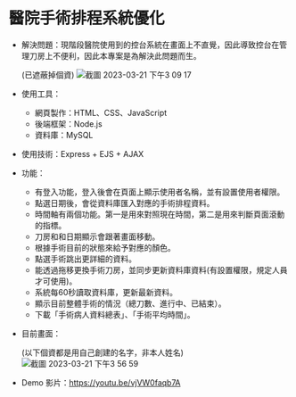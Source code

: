 # 醫院手術排程系統優化 
* 解決問題：現階段醫院使用到的控台系統在畫面上不直覺，因此導致控台在管理刀房上不便利，因此本專案是為解決此問題而生。
 
   (已遮蔽掉個資)
   ![截圖 2023-03-21 下午3 09 17](https://user-images.githubusercontent.com/75659334/226545969-68353e72-4c66-4102-90eb-75ae82375cef.png)
 

* 使用工具：
  * 網頁製作：HTML、CSS、JavaScript
  * 後端框架：Node.js
  * 資料庫：MySQL
  
* 使用技術：Express + EJS + AJAX

* 功能：
  * 有登入功能，登入後會在頁面上顯示使用者名稱，並有設置使用者權限。
  * 點選日期後，會從資料庫匯入對應的手術排程資料。
  * 時間軸有兩個功能。第一是用來對照現在時間，第二是用來判斷頁面滾動的指標。
  * 刀房和和日期顯示會跟著畫面移動。
  * 根據手術目前的狀態來給予對應的顏色。
  * 點選手術跳出更詳細的資料。
  * 能透過拖移更換手術刀房，並同步更新資料庫資料(有設置權限，規定人員才可使用)。
  * 系統每60秒讀取資料庫，更新最新資料。
  * 顯示目前整體手術的情況（總刀數、進行中、已結束）。
  * 下載「手術病人資料總表」、「手術平均時間」。
  
* 目前畫面：

    (以下個資都是用自己創建的名字，非本人姓名)
    ![截圖 2023-03-21 下午3 56 59](https://user-images.githubusercontent.com/75659334/226546723-f8a7fb11-1d78-448b-b9b4-67fb43f62e16.png)

  
* Demo 影片：https://youtu.be/vjVW0faqb7A
  
